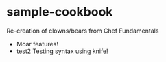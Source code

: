 # sample-cookbook

Re-creation of clowns/bears from Chef Fundamentals
- Moar features!
- test2
Testing syntax using knife!
